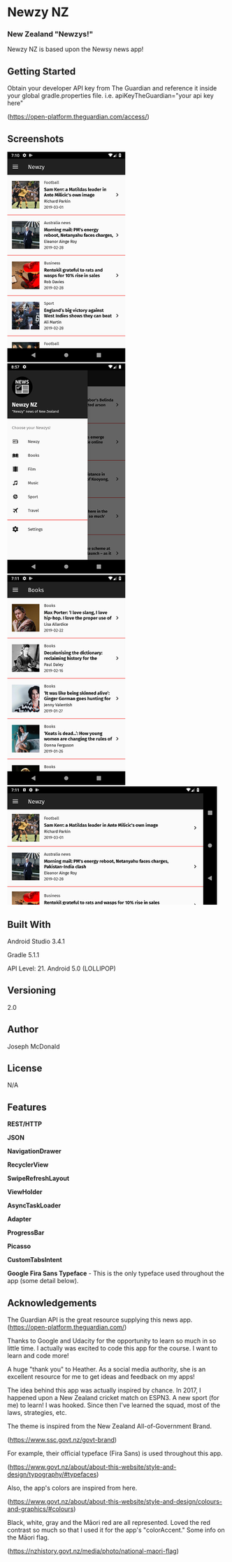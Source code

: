 # Newzy NZ

### New Zealand "Newzys!"

Newzy NZ is based upon the Newsy news app!

## Getting Started

Obtain your developer API key from The Guardian and reference it inside your global gradle.properties file. i.e. apiKeyTheGuardian="your api key here"

(https://open-platform.theguardian.com/access/)

## Screenshots

![Screenshot](/app/screenshots/Screenshot_Main.png) ![Screenshot](/app/screenshots/Screenshot_Drawer.png) ![Screenshot](/app/screenshots/Screenshot_Dest.png) ![Screenshot](/app/screenshots/Screenshot_Land.png)

## Built With

Android Studio 3.4.1

Gradle 5.1.1

API Level: 21. Android 5.0 (LOLLIPOP)

## Versioning

2.0

## Author

Joseph McDonald

## License

N/A

## Features

**REST/HTTP**

**JSON**

**NavigationDrawer**

**RecyclerView**

**SwipeRefreshLayout**

**ViewHolder**

**AsyncTaskLoader**

**Adapter**

**ProgressBar**

**Picasso**

**CustomTabsIntent**

**Google Fira Sans Typeface** - This is the only typeface used throughout the app (some detail below).


## Acknowledgements
The Guardian API is the great resource supplying this news app. (https://open-platform.theguardian.com/)

Thanks to Google and Udacity for the opportunity to learn so much in so little time. I actually was excited to code this app for the course. I want to learn and code more!

A huge "thank you" to Heather. As a social media authority, she is an excellent resource for me to get ideas and feedback on my apps!

The idea behind this app was actually inspired by chance. In 2017, I happened upon a New Zealand cricket match on ESPN3. A new sport (for me) to learn! I was hooked. Since then I've learned the squad, most of the laws, strategies, etc.

The theme is inspired from the New Zealand All-of-Government Brand.

(https://www.ssc.govt.nz/govt-brand)

For example, their official typeface (Fira Sans) is used throughout this app.

(https://www.govt.nz/about/about-this-website/style-and-design/typography/#typefaces)

Also, the app's colors are inspired from here.

(https://www.govt.nz/about/about-this-website/style-and-design/colours-and-graphics/#colours)

Black, white, gray and the Māori red are all represented. Loved the red contrast so much so that I used it for the app's "colorAccent." Some info on the Māori flag.

(https://nzhistory.govt.nz/media/photo/national-maori-flag)